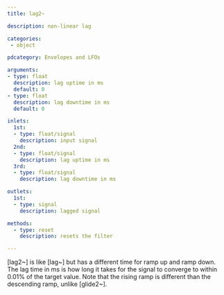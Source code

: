 ```yaml
---
title: lag2~

description: non-linear lag

categories:
 - object

pdcategory: Envelopes and LFOs

arguments:
- type: float
  description: lag uptime in ms
  default: 0
- type: float
  description: lag downtime in ms
  default: 0

inlets:
  1st:
  - type: float/signal
    description: input signal
  2nd:
  - type: float/signal
    description: lag uptime in ms
  3rd:
  - type: float/signal
    description: lag downtime in ms

outlets:
  1st:
  - type: signal
    description: lagged signal

methods:
  - type: reset
    description: resets the filter

---
```


[lag2~] is like [lag~] but has a different time for ramp up and ramp down. The lag time in ms is how long it takes for the signal to converge to within 0.01% of the target value. Note that the rising ramp is different than the descending ramp, unlike [glide2~].


